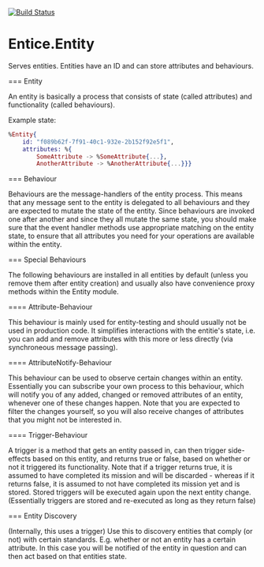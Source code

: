 [![Build Status](https://travis-ci.org/entice/entity.svg)](https://travis-ci.org/entice/entity)

Entice.Entity
========

Serves entities. Entities have an ID and can store attributes and behaviours.

=== Entity

An entity is basically a process that consists of state (called attributes) and functionality
(called behaviours).

Example state:

```Elixir
%Entity{
	id: "f089b62f-7f91-40c1-932e-2b152f92e5f1",
	attributes: %{
		SomeAttribute -> %SomeAttribute{...},
		AnotherAttribute -> %AnotherAttribute{...}}}
```

=== Behaviour

Behaviours are the message-handlers of the entity process. This means that any message sent to
the entity is delegated to all behaviours and they are expected to mutate the state of the entity.
Since behaviours are invoked one after another and since they all mutate the same state, you
should make sure that the event handler methods use appropriate matching on the entity state, to
ensure that all attributes you need for your operations are available within the entity.

=== Special Behaviours

The following behaviours are installed in all entities by default (unless you remove them after
entity creation) and usually also have convenience proxy methods within the Entity module.

==== Attribute-Behaviour

This behaviour is mainly used for entity-testing and should usually not be used in production code.
It simplifies interactions with the entitie's state, i.e. you can add and remove attributes with this
more or less directly (via synchroneous message passing).

==== AttributeNotify-Behaviour

This behaviour can be used to observe certain changes within an entity. Essentially you can subscribe
your own process to this behaviour, which will notify you of any added, changed or removed attributes
of an entity, whenever one of these changes happen. Note that you are expected to filter the changes
yourself, so you will also receive changes of attributes that you might not be interested in.

==== Trigger-Behaviour

A trigger is a method that gets an entity passed in, can then trigger side-effects based on this entity,
and returns true or false, based on whether or not it triggered its functionality. Note that if a trigger
returns true, it is assumed to have completed its mission and will be discarded - whereas if it
returns false, it is assumed to not have completed its mission yet and is stored. Stored triggers will be
executed again upon the next entity change. (Essentially triggers are stored and re-executed as long
as they return false)

=== Entity Discovery

(Internally, this uses a trigger) Use this to discovery entities that comply (or not) with certain
standards. E.g. whether or not an entity has a certain attribute. In this case you will be notified
of the entity in question and can then act based on that entities state.
